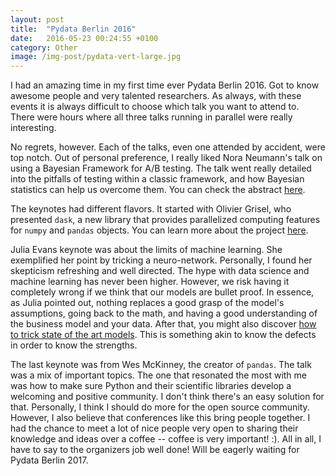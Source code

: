 ```yaml
---
layout: post
title:  "Pydata Berlin 2016"
date:   2016-05-23 00:24:55 +0100
category: Other
image: /img-post/pydata-vert-large.jpg
---
```


I had an amazing time in my first time ever Pydata Berlin 2016. Got to know awesome people and very talented researchers. As always, with these events it is always difficult to choose which talk you want to attend to. There were hours where all three talks running in parallel were really interesting.

No regrets, however. Each of the talks, even one attended by accident, were top notch. Out of personal preference, I really liked Nora Neumann's talk on using a Bayesian Framework for A/B testing. The talk went really detailed into the pitfalls of testing within a classic framework, and how Bayesian statistics can help us overcome them. You can check the abstract [here](http://pydata.org/berlin2016/schedule/presentation/17/).

The keynotes had different flavors. It started with Olivier Grisel, who presented `dask`, a new library that provides parallelized computing features for `numpy` and `pandas` objects. You can learn more about the project [here](http://dask.pydata.org/en/latest/).

Julia  Evans keynote was about the limits of machine learning. She exemplified her point by tricking a neuro-network. Personally, I found her skepticism refreshing and well directed. The hype with data science and machine learning has never been higher. However, we risk having it completely wrong if we think that our models are bullet proof. In essence, as Julia pointed out, nothing replaces a good grasp of the model's assumptions, going back to the math, and having a good understanding of the business model and your data. After that, you might also discover [how to trick state of the art models](http://jvns.ca/blog/2016/05/19/a-few-reasons-to-be-skeptical-of-machine-learning-results/). This is something akin to know the defects in order to know the strengths.

The last keynote was from Wes McKinney, the creator of `pandas`. The talk was a mix of important topics. The one that resonated the most with me was how to make sure Python and their scientific libraries develop a welcoming and positive community. I don't think there's an easy solution for that. Personally, I think I should do more for the open source community. However, I also believe that conferences like this bring people together. I had the chance to meet a lot of nice people very open to sharing their knowledge and ideas over a coffee -- coffee is very important! :).  All in all, I have to say to the organizers job well done! Will be eagerly waiting for Pydata Berlin 2017.




